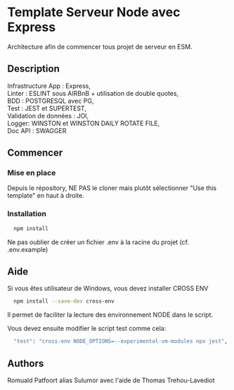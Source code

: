 # Template Serveur Node avec Express

Architecture afin de commencer tous projet de serveur en ESM.

## Description

Infrastructure App : Express,  
Linter : ESLINT sous AIRBnB + utilisation de double quotes,  
BDD : POSTGRESQL avec PG,    
Test : JEST et SUPERTEST,  
Validation de données : JOI,  
Logger: WINSTON et WINSTON DAILY ROTATE FILE,  
Doc API : SWAGGER  

## Commencer

### Mise en place

Depuis le répository, NE PAS le cloner mais plutôt sélectionner "Use this template" en haut à droite. 

### Installation
```bash
  npm install
```
Ne pas oublier de créer un fichier .env à la racine du projet (cf. .env.example)


## Aide

Si vous êtes utilisateur de Windows, vous devez installer CROSS ENV
```bash
  npm install --save-dev cross-env
```
Il permet de faciliter la lecture des environnement NODE dans le script.

Vous devez ensuite modifier le script test comme cela:
```bash
  "test": "cross-env NODE_OPTIONS=--experimental-vm-modules npx jest",
```

## Authors

Romuald Patfoort alias Sulumor avec l'aide de Thomas Trehou-Lavediot

